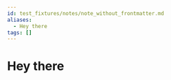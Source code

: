 ```yaml
---
id: test_fixtures/notes/note_without_frontmatter.md
aliases:
  - Hey there
tags: []
---
```


# Hey there

